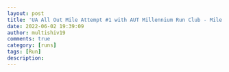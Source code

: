 ```yaml
---
layout: post
title: 'UA All Out Mile Attempt #1 with AUT Millennium Run Club - Mile PR 5:41'
date: 2022-06-02 19:39:09
author: multishiv19
comments: true
category: [runs]
tags: [Run]
description: 
---
```


<div width='100%' class='strava-embed-placeholder' data-embed-type='activity' data-embed-id='7241435251'></div>
<script src='https://strava-embeds.com/embed.js'></script>
